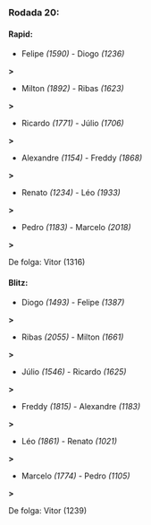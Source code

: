 ### Rodada 20:

#### Rapid:

* Felipe *(1590)*     -     Diogo *(1236)*

 **>** 
* Milton *(1892)*     -     Ribas *(1623)*

 **>** 
* Ricardo *(1771)*     -     Júlio *(1706)*

 **>** 
* Alexandre *(1154)*     -     Freddy *(1868)*

 **>** 
* Renato *(1234)*     -     Léo *(1933)*

 **>** 
* Pedro *(1183)*     -     Marcelo *(2018)*

 **>** 

De folga: Vitor (1316)

#### Blitz:

* Diogo *(1493)*     -     Felipe *(1387)*

 **>** 
* Ribas *(2055)*     -     Milton *(1661)*

 **>** 
* Júlio *(1546)*     -     Ricardo *(1625)*

 **>** 
* Freddy *(1815)*     -     Alexandre *(1183)*

 **>** 
* Léo *(1861)*     -     Renato *(1021)*

 **>** 
* Marcelo *(1774)*     -     Pedro *(1105)*

 **>** 

De folga: Vitor (1239)


